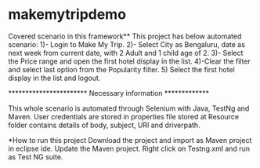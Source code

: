 # makemytripdemo
Covered scenario in this framework** This project has below automated scenario: 1)- Login to Make My Trip. 2)- Select City as Bengaluru, date as next week from current date, with 2 Adult and 1 child age of 2. 3)- Select the Price range and open the first hotel display in the list. 4)-Clear the filter and select last option from the Popularity filter. 5) Select the first hotel display in the list and logout. 

*********************** Necessary information ************* 

This whole scenario is automated through Selenium with Java, TestNg and Maven. User credentials are stored in properties file stored at Resource folder contains details of body, subject, URl and driverpath.

*How to run this project Download the project and import as Maven project in eclipse ide. Update the Maven project. Right click on Testng.xml and run as Test NG suite.